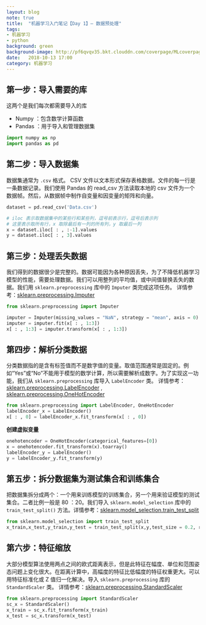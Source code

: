 ```yaml
---
layout: blog  
note: true  
title:  "机器学习入门笔记【Day 1】— 数据预处理"  
tags:  
- 机器学习  
- python  
background: green  
background-image: http://pf6qvqv35.bkt.clouddn.com/coverpage/MLcoverpage.jpg  
date:   2018-10-13 17:00   
category: 机器学习
---
```


## 第一步：导入需要的库
这两个是我们每次都需要导入的库
* Numpy ：包含数学计算函数
* Pandas ：用于导入和管理数据集


```python
import numpy as np
import pandas as pd
```

## 第二步：导入数据集
数据集通常为 `.csv` 格式。 CSV 文件以文本形式保存表格数据。文件的每一行是一条数据记录。我们使用 Pandas 的 read_csv 方法读取本地的 csv 文件为一个数据帧。然后，从数据帧中制作自变量和因变量的矩阵和向量。


```python
dataset = pd.read_csv('Data.csv')

# iloc 表示取数据集中的某些行和某些列，逗号前表示行，逗号后表示列
# 这里表示取所有行，x 取除最后有一列的所有列，y 取最后一列
x = dataset.iloc[ : , :-1].values
y = dataset.iloc[ : , 3].values
```

## 第三步：处理丢失数据
我们得到的数据很少是完整的。数据可能因为各种原因丢失，为了不降低机器学习模型的性能，需要处理数据。我们可以用整列的平均值，或中间值替换丢失的数据。我们用 `sklearn.preprocessing` 库中的 `Imputer` 类完成这项任务。
详情参考：[sklearn.preprocessing.Imputer](http://scikit-learn.org/stable/modules/generated/sklearn.preprocessing.Imputer.html)


```python
from sklearn.preprocessing import Imputer

imputer = Imputer(missing_values = "NaN", strategy = "mean", axis = 0)
imputer = imputer.fit(x[ : , 1:3])
x[ : , 1:3] = imputer.transform(x[ : , 1:3])
```

## 第四步：解析分类数据
分类数据指的是含有标签值而不是数字值的变量。取值范围通常是固定的。例如“Yes”或“No”不能用于模型的数学计算，所以需要解析成数字。为了实现这一功能，我们从 `sklearn.preprocessing` 库导入 `LabelEncoder` 类。
详情参考：[sklearn.preprocessing.LabelEncoder](http://scikit-learn.org/stable/modules/generated/sklearn.preprocessing.LabelEncoder.html) , 
[sklearn.preprocessing.OneHotEncoder](http://scikit-learn.org/stable/modules/generated/sklearn.preprocessing.OneHotEncoder.html)


```python
from sklearn.preprocessing import LabelEncoder, OneHotEncoder
labelEncoder_x = LabelEncoder()
x[ : , 0] = labelEncoder_x.fit_transform(x[ : , 0])
```

**创建虚拟变量**


```python
onehotencoder = OneHotEncoder(categorical_features=[0])
x = onehotencoder.fit_transform(x).toarray()
labelEncoder_y = LabelEncoder()
y = labelEncoder_y.fit_transform(y)
```

## 第五步：拆分数据集为测试集合和训练集合
把数据集拆分成两个：一个用来训练模型的训练集合，另一个用来验证模型的测试集合。二者比例一般是 80 ：20。我们导入 `sklearn.model_selection` 库中的 `train_test_split()` 方法。详情参考：[sklearn.model_selection.train_test_split](http://scikit-learn.org/stable/modules/generated/sklearn.model_selection.train_test_split.html)


```python
from sklearn.model_selection import train_test_split
x_train,x_test,y_train,y_test = train_test_split(x,y,test_size = 0.2, random_state = 0)
```

## 第六步：特征缩放
大部分模型算法使用两点之间的欧式距离表示，但是此特征在幅度、单位和范围姿态问题上变化很大。在距离计算中，高幅度的特征比低幅度的特征权重更大。可以用特征标准化或 Z 值归一化解决。导入 `sklearn.preprocessing` 库的 `StandardScaler` 类。
详情参考：[sklearn.preprocessing.StandardScaler](http://scikit-learn.org/stable/modules/generated/sklearn.preprocessing.StandardScaler.html)


```python
from sklearn.preprocessing import StandardScaler
sc_x = StandardScaler()
x_train = sc_x.fit_transform(x_train)
x_test = sc_x.transform(x_test)
```
